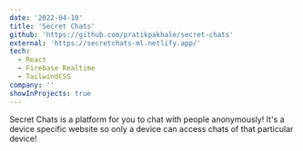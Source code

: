 ```yaml
---
date: '2022-04-10'
title: 'Secret Chats'
github: 'https://github.com/pratikpakhale/secret-chats'
external: 'https://secretchats-ml.netlify.app/'
tech:
  - React
  - Firebase Realtime
  - TailwindCSS
company: ''
showInProjects: true
---
```


Secret Chats is a platform for you to chat with people anonymously! It's a device specific website so only a device can access chats of that particular device!

